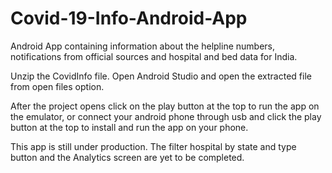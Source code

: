 # Covid-19-Info-Android-App
Android App containing information about the helpline numbers, notifications from official sources and hospital and bed data for India.

Unzip the CovidInfo file. Open Android Studio and open the extracted file from open files option. 

After the project opens click on the play button at the top to run the app on the emulator, or connect your android phone through usb and click the play button at the top to install and run the app on your phone.

This app is still under production. The filter hospital by state and type button and the Analytics screen are yet to be completed.
